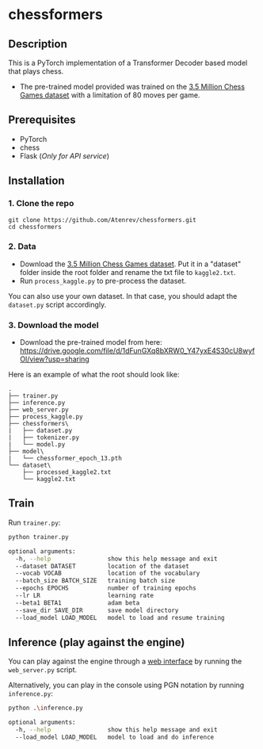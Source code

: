 # chessformers
## Description
This is a PyTorch implementation of a Transformer Decoder based model that plays chess.

* The pre-trained model provided was trained on the [3.5 Million Chess Games dataset](https://www.kaggle.com/milesh1/35-million-chess-games) with a limitation of 80 moves per game.


## Prerequisites
* PyTorch
* chess
* Flask (*Only for API service*)


## Installation
### 1. Clone the repo

```
git clone https://github.com/Atenrev/chessformers.git
cd chessformers
```

### 2. Data
* Download the [3.5 Million Chess Games dataset](https://www.kaggle.com/milesh1/35-million-chess-games). Put it in a "dataset" folder inside the root folder and rename the txt file to ```kaggle2.txt```.
* Run ```process_kaggle.py``` to pre-process the dataset.

You can also use your own dataset. In that case, you should adapt the ```dataset.py``` script accordingly.

### 3. Download the model
* Download the pre-trained model from here: https://drive.google.com/file/d/1dFunGXq8bXRW0_Y47yxE4S30cU8wyfOl/view?usp=sharing

Here is an example of what the root should look like:
```
.
├── trainer.py
├── inference.py
├── web_server.py
├── process_kaggle.py
├── chessformers\
|   ├── dataset.py
|   ├── tokenizer.py
|   └── model.py
├── model\
|   └── chessformer_epoch_13.pth
└── dataset\
    ├── processed_kaggle2.txt
    └── kaggle2.txt
```

## Train
Run ```trainer.py```:

``` sh
python trainer.py 

optional arguments:
  -h, --help                show this help message and exit
  --dataset DATASET         location of the dataset
  --vocab VOCAB             location of the vocabulary
  --batch_size BATCH_SIZE   training batch size
  --epochs EPOCHS           number of training epochs
  --lr LR                   learning rate
  --beta1 BETA1             adam beta
  --save_dir SAVE_DIR       save model directory
  --load_model LOAD_MODEL   model to load and resume training
```

## Inference (play against the engine)
You can play against the engine through a [web interface](https://github.com/Atenrev/chessformers-web-interface) by running the ```web_server.py``` script. 

Alternatively, you can play in the console using PGN notation by running ```inference.py```:

``` sh
python .\inference.py

optional arguments:
  -h, --help                show this help message and exit
  --load_model LOAD_MODEL   model to load and do inference
```
